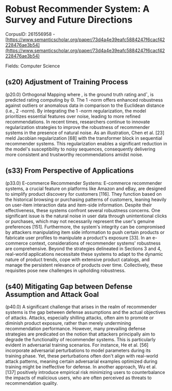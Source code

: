 # Robust Recommender System: A Survey and Future Directions

CorpusID: 261556958 - [https://www.semanticscholar.org/paper/73d4a4e39eafc5884247f6cacf42228476ae3b54](https://www.semanticscholar.org/paper/73d4a4e39eafc5884247f6cacf42228476ae3b54)

Fields: Computer Science

## (s20) Adjustment of Training Process
(p20.0) Orthogonal Mapping where , is the ground truth rating andˆ, is predicted rating computing by Θ. The 1 -norm offers enhanced robustness against outliers or anomalous data in comparison to the Euclidean distance (i.e., 2 -norm). By integrating the 1 -norm regularization, the model prioritizes essential features over noise, leading to more refined recommendations. In recent times, researchers continue to innovate regularization strategies to improve the robustness of recommender systems in the presence of natural noise. As an illustration, Chen et al. [23] meld Jacobian regularization [68] with the transformer block in sequential recommender systems. This regularization enables a significant reduction in the model's susceptibility to noisy sequences, consequently delivering more consistent and trustworthy recommendations amidst noise.
## (s33) From Perspective of Applications
(p33.0) E-commerce Recommender Systems: E-commerce recommender systems, a crucial feature on platforms like Amazon and eBay, are designed to simplify product discovery for customers [116]. They function based on the historical browsing or purchasing patterns of customers, leaning heavily on user-item interaction data and item-side information. Despite their effectiveness, these systems confront several robustness concerns. One significant issue is the natural noise in user data through unintentional clicks or purchases, which may not necessarily represent the user's genuine preferences [151]. Furthermore, the system's integrity can be compromised by attackers manipulating item side information to push certain products or fabricate user profiles to manipulate a product's exposure [33]. In an e-commerce context, considerations of recommender systems' robustness are comprehensive. Beyond the strategies delineated in Sections 3 and 4, real-world applications necessitate these systems to adapt to the dynamic nature of product trends, cope with extensive product catalogs, and manage the persistent relevance of products over time. Collectively, these requisites pose new challenges in upholding robustness.
## (s40) Mitigating Gap between Defense Assumption and Attack Goal
(p40.0) A significant challenge that arises in the realm of recommender systems is the gap between defense assumptions and the actual objectives of attacks. Attacks, especially shilling attacks, often aim to promote or diminish product exposure, rather than merely undermining recommendation performance. However, many prevailing defense strategies are predicated on the notion that attackers principally aim to degrade the functionality of recommender systems. This is particularly evident in adversarial training scenarios. For instance, He et al. [56] incorporate adversarial perturbations to model parameters during its training phase. Yet, these perturbations often don't align with real-world attack patterns, meaning certain adversarial examples optimized during training might be ineffective for defense. In another approach, Wu et al. [137] positively introduce empirical risk minimizing users to counterbalance the impacts of malicious users, who are often perceived as threats to recommendation quality.

